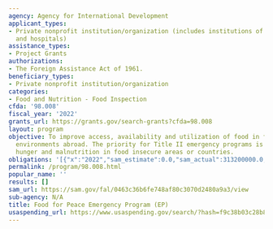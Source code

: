 ```yaml
---
agency: Agency for International Development
applicant_types:
- Private nonprofit institution/organization (includes institutions of higher education
  and hospitals)
assistance_types:
- Project Grants
authorizations:
- The Foreign Assistance Act of 1961.
beneficiary_types:
- Private nonprofit institution/organization
categories:
- Food and Nutrition - Food Inspection
cfda: '98.008'
fiscal_year: '2022'
grants_url: https://grants.gov/search-grants?cfda=98.008
layout: program
objective: To improve access, availability and utilization of food in food insecure
  environments abroad. The priority for Title II emergency programs is to prevent
  hunger and malnutrition in food insecure areas or countries.
obligations: '[{"x":"2022","sam_estimate":0.0,"sam_actual":313200000.0,"usa_spending_actual":313535940.0},{"x":"2023","sam_estimate":315000000.0,"sam_actual":0.0,"usa_spending_actual":575570227.0},{"x":"2024","sam_estimate":350000000.0,"sam_actual":0.0,"usa_spending_actual":637404844.0}]'
permalink: /program/98.008.html
popular_name: ''
results: []
sam_url: https://sam.gov/fal/0463c36b6fe748af80c3070d2480a9a3/view
sub-agency: N/A
title: Food for Peace Emergency Program (EP)
usaspending_url: https://www.usaspending.gov/search/?hash=f9c38b03c28b82ec21ffab27d6f4029a
---
```

